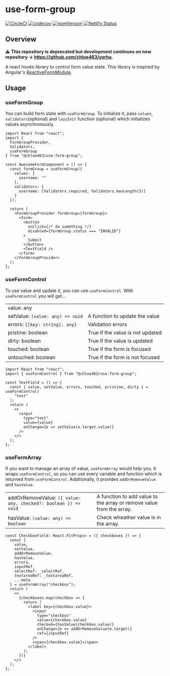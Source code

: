 # use-form-group

[![CircleCI](https://circleci.com/gh/chloe463/use-form-group/tree/master.svg?style=shield)](https://circleci.com/gh/chloe463/use-form-group/tree/master)
[![codecov](https://codecov.io/gh/chloe463/use-form-group/branch/master/graph/badge.svg)](https://codecov.io/gh/chloe463/use-form-group)
[![npmVersion](https://img.shields.io/npm/v/@chloe463/use-form-group.svg)](https://www.npmjs.com/package/@chloe463/use-form-group)
[![Netlify Status](https://api.netlify.com/api/v1/badges/8e94a15a-e810-4e37-b897-f943a557726b/deploy-status)](https://app.netlify.com/sites/useformgroup/deploys)

## Overview

⚠ **This repository is deprecated but development continues on new repository → https://github.com/chloe463/yorha.**

A react hooks library to control form value state. This library is inspired by Angular's [ReactiveFormModule](https://angular.io/guide/reactive-forms).

## Usage

### useFormGroup

You can build form state with `useFormGroup`.
To initialize it, pass `values`, `validators`(optional) and `lazyInit` function (optional) which initializes values asynchronously.

```tsx
import React from "react";
import {
  FormGroupProvider,
  Validators,
  useFormGroup
} from "@chloe463/use-form-group";

const AwesomeFormComponent = () => {
  const formGroup = useFormGroup({
    values: {
      username: ""
    },
    validators: {
      username: [Validators.required, Validators.maxLength(3)]
    }
  });

  return (
    <FormGroupProvider formGroup={formGroup}>
      <form>
        <button
          onClick={/* do something */}
          disabled={formGroup.status === "INVALID"}
        >
          Submit
        </button>
        <TextField />
      </form>
    </FormGroupProvider>
  );
};
```

### useFormControl

To use value and update it, you can use `useFormControl`.
With `useFormControl` you will get...

|                                  |                                  |
| :------------------------------- | :------------------------------- |
| value: any                       |                                  |
| setValue: `(value: any) => void` | A function to update the value   |
| errors: `{[key: string]: any}`   | Validation errors                |
| pristine: boolean                | True if the value is not updated |
| dirty: boolean                   | True if the value is updated     |
| touched: boolean                 | True if the form is focused      |
| untouched: boolean               | True if the form is not focused  |

```tsx
import React from "react";
import { useFormControl } from "@chloe463/use-form-group";

const TextField = () => {
  const { value, setValue, errors, touched, pristine, dirty } = useFormControl(
    "text"
  );
  return (
    <>
      <input
        type="text"
        value={value}
        onChange={e => setValue(e.target.value)}
      />
    </>
  );
};
```

### useFormArray

If you want to manage an array of value, `useFormArray` would help you.
It wraps `useFormControl`, so you can use every variable and function which is returned from `useFormControl`.
Additionally, it provides `addOrRemoveValue` and `hasValue`.

|                                                                 |                                                                      |
| :-------------------------------------------------------------- | :------------------------------------------------------------------- |
| addOrRemoveValue: `({ value: any, checked?: boolean }) => void` | A function to add value to the array or remove value from the array. |
| hasValue: `(value: any) => boolean`                             | Check wheather value is in the array.                                |

```tsx
const CheckboxField: React.FC<Props> = ({ checkboxes }) => {
  const {
    value,
    setValue,
    addOrRemoveValue,
    hasValue,
    errors,
    inputRef,
    selectRef: _selectRef,
    textareaRef: _textareaRef,
    ...meta
  } = useFormArray("checkbox");
  return (
    <>
      {checkboxes.map(checkbox => {
        return (
          <label key={checkbox.value}>
            <input
              type="checkbox"
              value={checkbox.value}
              checked={hasValue(checkbox.value)}
              onChange={e => addOrRemoveValue(e.target)}
              ref={inputRef}
            />
            <span>{checkbox.value}</span>
          </label>
        );
      })}
    </>
  );
};
```
